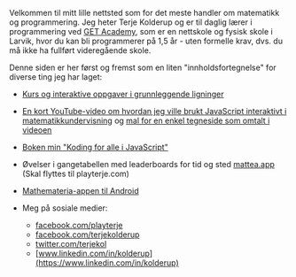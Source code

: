 Velkommen til mitt lille nettsted som for det meste handler om matematikk og programmering. Jeg heter Terje Kolderup og er til daglig lærer i programmering ved [GET Academy](https://getacademy.no/), som er en nettskole og fysisk skole i Larvik, hvor du kan bli programmerer på 1,5 år - uten formelle krav, dvs. du må ikke ha fullført videregående skole.

Denne siden er her først og fremst som en liten "innholdsfortegnelse" for diverse ting jeg har laget:

 - [Kurs og interaktive oppgaver i grunnleggende ligninger](equations.html)
 - [En kort YouTube-video om hvordan jeg ville brukt JavaScript interaktivt i matematikkundervisning](https://www.youtube.com/watch?v=R-zIQWkUjKo) og [mal for en enkel tegneside som omtalt i videoen](canvas.html)
 - [Boken min "Koding for alle i JavaScript"](https://www.cappelendamm.no/_koding-for-alle-i-javascript-terje-kolderup-9788202661243)
 - Øvelser i gangetabellen med leaderboards for tid og sted [mattea.app](https://mattea.app/) (Skal flyttes til playterje.com)
 - [Mathemateria-appen til Android](https://play.google.com/store/apps/details?id=com.capellait.mathemateria&hl=no)

 - Meg på sosiale medier:
   - [facebook.com/playterje](https://www.facebook.com/playterje)
   - [facebook.com/terjekolderup](https://www.facebook.com/terjekolderup)
   - [twitter.com/terjekol](https://twitter.com/terjekol)
   - [www.linkedin.com/in/kolderup](https://www.linkedin.com/in/kolderup)